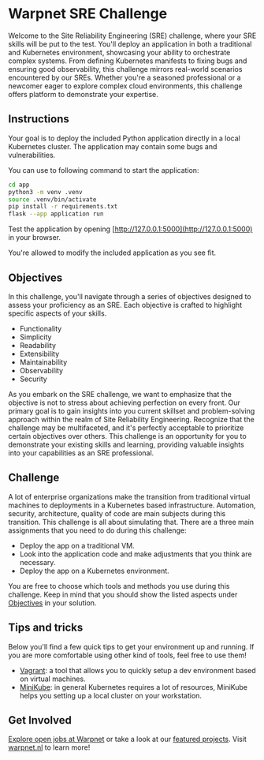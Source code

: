 # Warpnet SRE Challenge

Welcome to the Site Reliability Engineering (SRE) challenge, where your SRE skills will be put to the test. You'll deploy an application in both a traditional and Kubernetes environment, showcasing your ability to orchestrate complex systems. From defining Kubernetes manifests to fixing bugs and ensuring good observability, this challenge mirrors real-world scenarios encountered by our SREs. Whether you're a seasoned professional or a newcomer eager to explore complex cloud environments, this challenge offers platform to demonstrate your expertise.

## Instructions

Your goal is to deploy the included Python application directly in a local Kubernetes cluster. The application may contain some bugs and vulnerabilities.

You can use to following command to start the application:
```bash
cd app
python3 -m venv .venv
source .venv/bin/activate
pip install -r requirements.txt
flask --app application run
```

Test the application by opening [http://127.0.0.1:5000](http://127.0.0.1:5000) in your browser.

You're allowed to modify the included application as you see fit.

## Objectives

In this challenge, you'll navigate through a series of objectives designed to assess your proficiency as an SRE. Each objective is crafted to highlight specific aspects of your skills.

- Functionality
- Simplicity
- Readability
- Extensibility
- Maintainability
- Observability
- Security

As you embark on the SRE challenge, we want to emphasize that the objective is not to stress about achieving perfection on every front. Our primary goal is to gain insights into you current skillset and problem-solving approach within the realm of Site Reliability Engineering. Recognize that the challenge may be multifaceted, and it's perfectly acceptable to prioritize certain objectives over others. This challenge is an opportunity for you to demonstrate your existing skills and learning, providing valuable insights into your capabilities as an SRE professional.

## Challenge

A lot of enterprise organizations make the transition from traditional virtual machines to deployments in a Kubernetes based infrastructure.
Automation, security, architecture, quality of code are main subjects during this transition. This challenge is all about simulating that. There are a three main assignments that you need to do during this challenge:

- Deploy the app on a traditional VM.
- Look into the application code and make adjustments that you think are necessary.
- Deploy the app on a Kubernetes environment.

You are free to choose which tools and methods you use during this challenge. Keep in mind that you should show the listed aspects under [Objectives](#objectives) in your solution.

## Tips and tricks

Below you'll find a few quick tips to get your environment up and running. If you are more comfortable using other kind of tools, feel free to use them!

- [Vagrant](https://www.vagrantup.com/): a tool that allows you to quickly setup a dev environment based on virtual machines.
- [MiniKube](https://minikube.sigs.k8s.io/docs/): in general Kubernetes requires a lot of resources, MiniKube helps you setting up a local cluster on your workstation.

## Get Involved

[Explore open jobs at Warpnet](https://warpnet.nl/jobs/) or take a look at our [featured projects](https://github.com/warpnet). Visit [warpnet.nl](https://warpnet.nl/) to learn more!
